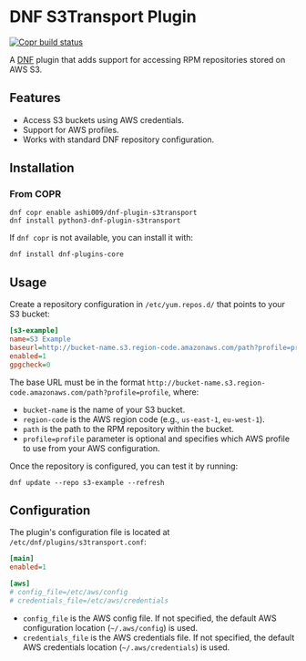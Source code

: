 # DNF S3Transport Plugin

[![Copr build status](https://copr.fedorainfracloud.org/coprs/ashi009/dnf-plugin-s3transport/package/dnf-plugin-s3transport/status_image/last_build.png)](https://copr.fedorainfracloud.org/coprs/ashi009/dnf-plugin-s3transport/package/dnf-plugin-s3transport/)

A [DNF](https://github.com/rpm-software-management/dnf) plugin that adds support for accessing RPM repositories stored on AWS S3.

## Features

- Access S3 buckets using AWS credentials.
- Support for AWS profiles.
- Works with standard DNF repository configuration.

## Installation

### From COPR

```shell
dnf copr enable ashi009/dnf-plugin-s3transport
dnf install python3-dnf-plugin-s3transport
```

If `dnf copr` is not available, you can install it with:

```shell
dnf install dnf-plugins-core
```

## Usage

Create a repository configuration in `/etc/yum.repos.d/` that points to your S3 bucket:

```ini
[s3-example]
name=S3 Example
baseurl=http://bucket-name.s3.region-code.amazonaws.com/path?profile=profile
enabled=1
gpgcheck=0
```

The base URL must be in the format `http://bucket-name.s3.region-code.amazonaws.com/path?profile=profile`, where:

- `bucket-name` is the name of your S3 bucket.
- `region-code` is the AWS region code (e.g., `us-east-1`, `eu-west-1`).
- `path` is the path to the RPM repository within the bucket.
- `profile=profile` parameter is optional and specifies which AWS profile to use from your AWS configuration.

Once the repository is configured, you can test it by running:

```shell
dnf update --repo s3-example --refresh
```

## Configuration

The plugin's configuration file is located at `/etc/dnf/plugins/s3transport.conf`:

```ini
[main]
enabled=1

[aws]
# config_file=/etc/aws/config
# credentials_file=/etc/aws/credentials
```

- `config_file` is the AWS config file. If not specified, the default AWS configuration location (`~/.aws/config`) is used.
- `credentials_file` is the AWS credentials file. If not specified, the default AWS credentials location (`~/.aws/credentials`) is used.
